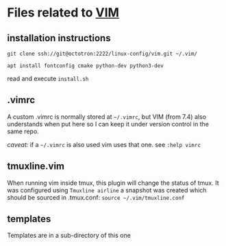# Files related to [VIM](http://www.vim.org/about.php)

## installation instructions
`git clone ssh://git@octotron:2222/linux-config/vim.git ~/.vim/`

`apt install fontconfig cmake python-dev python3-dev`

read and execute `install.sh`

## .vimrc
A custom .vimrc is normally stored at `~/.vimrc`, but VIM (from 7.4) also
understands when put here so I can keep it under version control in the
same repo.

_caveat:_ if a `~/.vimrc` is also used vim uses that one. see
`:help vimrc`



## tmuxline.vim
When running vim inside tmux, this plugin will change the status of tmux.
It was configured using `Tmuxline airline`
a snapshot was created which should be sourced in .tmux.conf:
`source ~/.vim/tmuxline.conf`

## templates
Templates are in a sub-directory of this one
